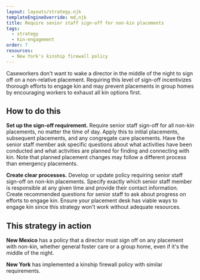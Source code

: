 ```yaml
---
layout: layouts/strategy.njk
templateEngineOverride: md,njk
title: Require senior staff sign-off for non-kin placements
tags:
  - strategy
  - kin-engagement
order: 7
resources:
  - New York's kinship firewall policy
---
```

Caseworkers don't want to wake a director in the middle of the night to sign off on a non-relative placement. Requiring this level of sign-off incentivizes thorough efforts to engage kin and may prevent placements in group homes by encouraging workers to exhaust all kin options first.

## How to do this

**Set up the sign-off requirement.** Require senior staff sign-off for all non-kin placements, no matter the time of day. Apply this to initial placements, subsequent placements, and any congregate care placements. Have the senior staff member ask specific questions about what activities have been conducted and what activities are planned for finding and connecting with kin. Note that planned placement changes may follow a different process than emergency placements.

**Create clear processes.** Develop or update policy requiring senior staff sign-off on non-kin placements. Specify exactly which senior staff member is responsible at any given time and provide their contact information. Create recommended questions for senior staff to ask about progress on efforts to engage kin. Ensure your placement desk has viable ways to engage kin since this strategy won't work without adequate resources.

## This strategy in action

**New Mexico** has a policy that a director must sign off on any placement with non-kin, whether general foster care or a group home, even if it's the middle of the night.

**New York** has implemented a kinship firewall policy with similar requirements.[](https://www.grandfamilies.org/Portals/0/Documents/Wikihow/20-OCFS-ADM-18%20kinfirst%20firewall.pdf?ver=aRW2qPM7j_EMROWXTct8SA%3d%3d)